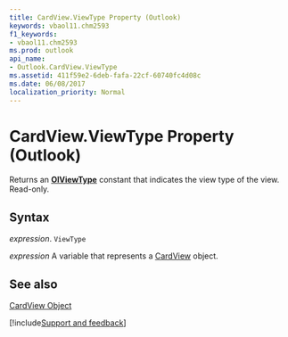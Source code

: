 ```yaml
---
title: CardView.ViewType Property (Outlook)
keywords: vbaol11.chm2593
f1_keywords:
- vbaol11.chm2593
ms.prod: outlook
api_name:
- Outlook.CardView.ViewType
ms.assetid: 411f59e2-6deb-fafa-22cf-60740fc4d08c
ms.date: 06/08/2017
localization_priority: Normal
---
```



# CardView.ViewType Property (Outlook)

Returns an  **[OlViewType](Outlook.OlViewType.md)** constant that indicates the view type of the view. Read-only.


## Syntax

_expression_. `ViewType`

_expression_ A variable that represents a [CardView](./Outlook.CardView.md) object.


## See also


[CardView Object](Outlook.CardView.md)

[!include[Support and feedback](~/includes/feedback-boilerplate.md)]